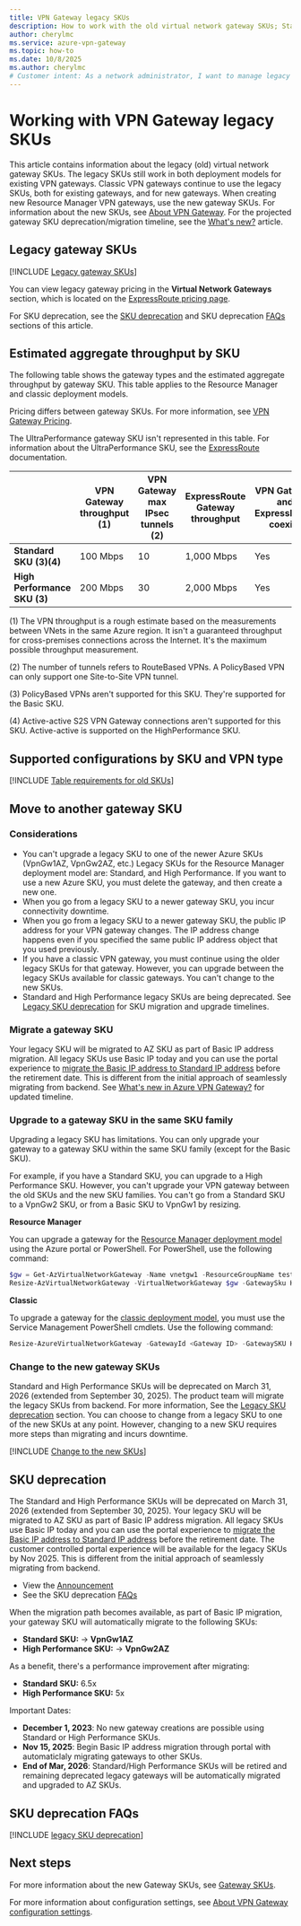 ```yaml
---
title: VPN Gateway legacy SKUs
description: How to work with the old virtual network gateway SKUs; Standard, and High Performance.
author: cherylmc
ms.service: azure-vpn-gateway
ms.topic: how-to
ms.date: 10/8/2025
ms.author: cherylmc 
# Customer intent: As a network administrator, I want to manage legacy VPN gateway SKUs so that I can ensure continuity of service and plan for the upcoming deprecation of these SKUs before the migration deadline.
---
```

# Working with VPN Gateway legacy SKUs

This article contains information about the legacy (old) virtual network gateway SKUs. The legacy SKUs still work in both deployment models for existing VPN gateways. Classic VPN gateways continue to use the legacy SKUs, both for existing gateways, and for new gateways. When creating new Resource Manager VPN gateways, use the new gateway SKUs. For information about the new SKUs, see [About VPN Gateway](vpn-gateway-about-vpngateways.md). For the projected gateway SKU deprecation/migration timeline, see the [What's new?](whats-new.md) article.

## <a name="gwsku"></a>Legacy gateway SKUs

[!INCLUDE [Legacy gateway SKUs](../../includes/vpn-gateway-gwsku-legacy-include.md)]

You can view legacy gateway pricing in the **Virtual Network Gateways** section, which is located on the [ExpressRoute pricing page](https://azure.microsoft.com/pricing/details/expressroute).

For SKU deprecation, see the [SKU deprecation](#sku-deprecation) and SKU deprecation [FAQs](#sku-deprecation-faqs) sections of this article.

## <a name="agg"></a>Estimated aggregate throughput by SKU

The following table shows the gateway types and the estimated aggregate throughput by gateway SKU. This table applies to the Resource Manager and classic deployment models.

Pricing differs between gateway SKUs. For more information, see [VPN Gateway Pricing](https://azure.microsoft.com/pricing/details/vpn-gateway).

The UltraPerformance gateway SKU isn't represented in this table. For information about the UltraPerformance SKU, see the [ExpressRoute](../expressroute/expressroute-about-virtual-network-gateways.md) documentation.

|  | **VPN Gateway throughput (1)** | **VPN Gateway max IPsec tunnels (2)** | **ExpressRoute Gateway throughput** | **VPN Gateway and ExpressRoute coexist** |
| --- | --- | --- | --- | --- |
| **Standard SKU (3)(4)** |100 Mbps |10 |1,000 Mbps |Yes |
| **High Performance SKU (3)** |200 Mbps |30 |2,000 Mbps |Yes |

(1) The VPN throughput is a rough estimate based on the measurements between VNets in the same Azure region. It isn't a guaranteed throughput for cross-premises connections across the Internet. It's the maximum possible throughput measurement.

(2) The number of tunnels refers to RouteBased VPNs. A PolicyBased VPN can only support one Site-to-Site VPN tunnel.

(3) PolicyBased VPNs aren't supported for this SKU. They're supported for the Basic SKU.

(4) Active-active S2S VPN Gateway connections aren't supported for this SKU. Active-active is supported on the HighPerformance SKU.

## <a name="config"></a>Supported configurations by SKU and VPN type

[!INCLUDE [Table requirements for old SKUs](../../includes/vpn-gateway-table-requirements-legacy-sku-include.md)]

## Move to another gateway SKU

### Considerations

* You can't upgrade a legacy SKU to one of the newer Azure SKUs (VpnGw1AZ, VpnGw2AZ, etc.) Legacy SKUs for the Resource Manager deployment model are: Standard, and High Performance. If you want to use a new Azure SKU, you must delete the gateway, and then create a new one.
* When you go from a legacy SKU to a newer gateway SKU, you incur connectivity downtime.
* When you go from a legacy SKU to a newer gateway SKU, the public IP address for your VPN gateway changes. The IP address change happens even if you specified the same public IP address object that you used previously.
* If you have a classic VPN gateway, you must continue using the older legacy SKUs for that gateway. However, you can upgrade between the legacy SKUs available for classic gateways. You can't change to the new SKUs.
* Standard and High Performance legacy SKUs are being deprecated. See [Legacy SKU deprecation](vpn-gateway-about-skus-legacy.md#sku-deprecation) for SKU migration and upgrade timelines.

### <a name="migrate"></a>Migrate a gateway SKU

Your legacy SKU will be migrated to AZ SKU as part of Basic IP address migration. All legacy SKUs use Basic IP today and you can use the portal experience to [migrate the Basic IP address to Standard IP address](basic-public-ip-migrate-about.md) before the retirement date. This is different from the initial approach of seamlessly migrating from backend. See [What's new in Azure VPN Gateway?](whats-new.md) for updated timeline.

### <a name="resize"></a>Upgrade to a gateway SKU in the same SKU family

Upgrading a legacy SKU has limitations. You can only upgrade your gateway to a gateway SKU within the same SKU family (except for the Basic SKU).

For example, if you have a Standard SKU, you can upgrade to a High Performance SKU. However, you can't upgrade your VPN gateway between the old SKUs and the new SKU families. You can't go from a Standard SKU to a VpnGw2 SKU, or from a Basic SKU to VpnGw1 by resizing.

**Resource Manager**

You can upgrade a gateway for the [Resource Manager deployment model](../azure-resource-manager/management/deployment-models.md) using the Azure portal or PowerShell. For PowerShell, use the following command:

```powershell
$gw = Get-AzVirtualNetworkGateway -Name vnetgw1 -ResourceGroupName testrg
Resize-AzVirtualNetworkGateway -VirtualNetworkGateway $gw -GatewaySku HighPerformance
```

**Classic**

To upgrade a gateway for the [classic deployment model](../azure-resource-manager/management/deployment-models.md), you must use the Service Management PowerShell cmdlets. Use the following command:

```powershell
Resize-AzureVirtualNetworkGateway -GatewayId <Gateway ID> -GatewaySKU HighPerformance
```

### <a name="change"></a>Change to the new gateway SKUs

Standard and High Performance SKUs will be deprecated on March 31, 2026 (extended from September 30, 2025). The product team will migrate the legacy SKUs from backend. For more information, See the [Legacy SKU deprecation](#sku-deprecation) section. You can choose to change from a legacy SKU to one of the new SKUs at any point. However, changing to a new SKU requires more steps than migrating and incurs downtime.

[!INCLUDE [Change to the new SKUs](../../includes/vpn-gateway-gwsku-change-legacy-sku-include.md)]

## SKU deprecation

The Standard and High Performance SKUs will be deprecated on March 31, 2026 (extended from September 30, 2025). Your legacy SKU will be migrated to AZ SKU as part of Basic IP address migration. All legacy SKUs use Basic IP today and you can use the portal experience to [migrate the Basic IP address to Standard IP address](basic-public-ip-migrate-about.md) before the retirement date. The customer controlled portal experience will be available for the legacy SKUs by Nov 2025. This is different from the initial approach of seamlessly migrating from backend. 

* View the [Announcement](https://go.microsoft.com/fwlink/?linkid=2255127)
* See the SKU deprecation [FAQs](#sku-deprecation-faqs)

When the migration path becomes available, as part of Basic IP migration, your gateway SKU will automatically migrate to the following SKUs:

* **Standard SKU:** -> **VpnGw1AZ**
* **High Performance SKU:** -> **VpnGw2AZ**

As a benefit, there's a performance improvement after migrating:

* **Standard SKU:** 6.5x
* **High Performance SKU:** 5x

Important Dates:

* **December 1, 2023**: No new gateway creations are possible using Standard or High Performance SKUs.
* **Nov 15, 2025**: Begin Basic IP address migration through portal with automaticlaly migrating gateways to other SKUs.
* **End of Mar, 2026**: Standard/High Performance SKUs will be retired and remaining deprecated legacy gateways will be automatically migrated and upgraded to AZ SKUs.

## SKU deprecation FAQs

[!INCLUDE [legacy SKU deprecation](../../includes/vpn-gateway-deprecate-sku-faq.md)]

## Next steps

For more information about the new Gateway SKUs, see [Gateway SKUs](vpn-gateway-about-vpngateways.md#gwsku).

For more information about configuration settings, see [About VPN Gateway configuration settings](vpn-gateway-about-vpn-gateway-settings.md).
